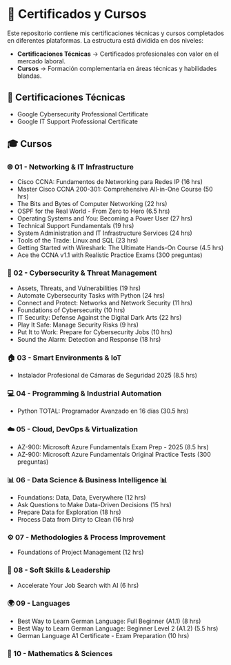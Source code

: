 # 📂 Certificados y Cursos

Este repositorio contiene mis certificaciones técnicas y cursos completados en diferentes plataformas.
La estructura está dividida en dos niveles:  
- **Certificaciones Técnicas** → Certificados profesionales con valor en el mercado laboral.  
- **Cursos** → Formación complementaria en áreas técnicas y habilidades blandas.


## 🏅 Certificaciones Técnicas
- Google Cybersecurity Professional Certificate  
- Google IT Support Professional Certificate


## 🎓 Cursos

### 🌐 01 - Networking & IT Infrastructure

- Cisco CCNA: Fundamentos de Networking para Redes IP (16 hrs)
- Master Cisco CCNA 200-301: Comprehensive All-in-One Course (50 hrs)
- The Bits and Bytes of Computer Networking (22 hrs)
- OSPF for the Real World - From Zero to Hero (6.5 hrs)
- Operating Systems and You: Becoming a Power User (27 hrs)
- Technical Support Fundamentals (19 hrs)
- System Administration and IT Infrastructure Services (24 hrs)
- Tools of the Trade: Linux and SQL (23 hrs)
- Getting Started with Wireshark: The Ultimate Hands-On Course (4.5 hrs)
- Ace the CCNA v1.1 with Realistic Practice Exams (300 preguntas)


### 🔐 02 - Cybersecurity & Threat Management

- Assets, Threats, and Vulnerabilities (19 hrs)
- Automate Cybersecurity Tasks with Python (24 hrs)
- Connect and Protect: Networks and Network Security (11 hrs)
- Foundations of Cybersecurity (10 hrs)
- IT Security: Defense Against the Digital Dark Arts (22 hrs)
- Play It Safe: Manage Security Risks (9 hrs)
- Put It to Work: Prepare for Cybersecurity Jobs (10 hrs)
- Sound the Alarm: Detection and Response (18 hrs)


### 🏠 03 - Smart Environments & IoT

- Instalador Profesional de Cámaras de Seguridad 2025 (8.5 hrs)


### 💻 04 - Programming & Industrial Automation

- Python TOTAL: Programador Avanzado en 16 días (30.5 hrs)


### ☁️ 05 - Cloud, DevOps & Virtualization

- AZ-900: Microsoft Azure Fundamentals Exam Prep - 2025 (8.5 hrs)
- AZ-900: Microsoft Azure Fundamentals Original Practice Tests (300 preguntas)


### 📊 06 - Data Science & Business Intelligence 📊

- Foundations: Data, Data, Everywhere (12 hrs)
- Ask Questions to Make Data-Driven Decisions (15 hrs)
- Prepare Data for Exploration (18 hrs)
- Process Data from Dirty to Clean (16 hrs)


### ⚙️ 07 - Methodologies & Process Improvement  

- Foundations of Project Management (12 hrs)


### 🤝 08 - Soft Skills & Leadership 

- Accelerate Your Job Search with AI (6 hrs)


### 🌍 09 - Languages  

- Best Way to Learn German Language: Full Beginner (A1.1) (8 hrs)
- Best Way to Learn German Language: Beginner Level 2 (A1.2) (5.5 hrs)
- German Language A1 Certificate - Exam Preparation (10 hrs)


### 🧮 10 - Mathematics & Sciences